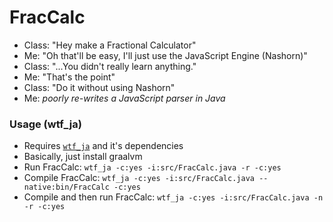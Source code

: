 # FracCalc

- Class: "Hey make a Fractional Calculator"
- Me: "Oh that'll be easy, I'll just use the JavaScript Engine (Nashorn)"
- Class: "...You didn't really learn anything."
- Me: "That's the point"
- Class: "Do it without using Nashorn"
- Me: *poorly re-writes a JavaScript parser in Java*

### Usage (wtf_ja)

- Requires [`wtf_ja`](https://github.com/Coalpha/dotfiles/blob/master/bin/wtf_ja) and it's dependencies
- Basically, just install graalvm
- Run FracCalc: `wtf_ja -c:yes -i:src/FracCalc.java -r -c:yes`
- Compile FracCalc: `wtf_ja -c:yes -i:src/FracCalc.java --native:bin/FracCalc -c:yes`
- Compile and then run FracCalc: `wtf_ja -c:yes -i:src/FracCalc.java -n -r -c:yes`
